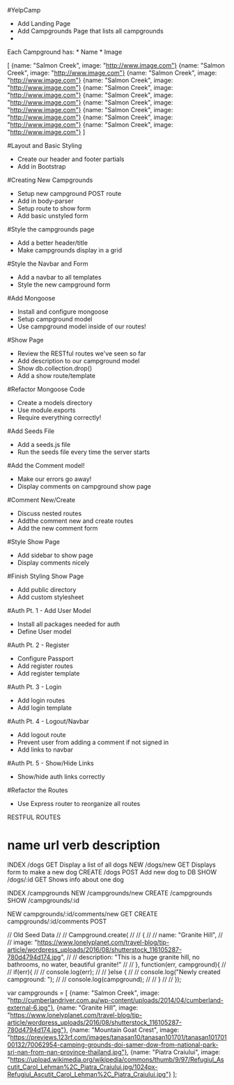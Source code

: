 #YelpCamp

* Add Landing Page
* Add Campgrounds Page that lists all campgrounds
* 
Each Campground has:
    * Name
    * Image
    
[
    {name: "Salmon Creek", image: "http://www.image.com"}
    {name: "Salmon Creek", image: "http://www.image.com"}
    {name: "Salmon Creek", image: "http://www.image.com"}
    {name: "Salmon Creek", image: "http://www.image.com"}
    {name: "Salmon Creek", image: "http://www.image.com"}
    {name: "Salmon Creek", image: "http://www.image.com"}
    {name: "Salmon Creek", image: "http://www.image.com"}
    {name: "Salmon Creek", image: "http://www.image.com"}
    {name: "Salmon Creek", image: "http://www.image.com"}
    {name: "Salmon Creek", image: "http://www.image.com"}
]

#Layout and Basic Styling
* Create our header and footer partials
* Add in Bootstrap

#Creating New Campgrounds
* Setup new campground POST route
* Add in body-parser
* Setup route to show form
* Add basic unstyled form

#Style the campgrounds page
* Add a better header/title
* Make campgrounds display in a grid

#Style the Navbar and Form
* Add a navbar to all templates
* Style the new campground form

#Add Mongoose
* Install and configure mongoose
* Setup campground model
* Use campground model inside of our routes!

#Show Page
* Review the RESTful routes we've seen so far
* Add description to our campground model
* Show db.collection.drop()
* Add a show route/template

#Refactor Mongoose Code
* Create a models directory
* Use module.exports
* Require everything correctly!

#Add Seeds File
* Add a seeds.js file
* Run the seeds file every time the server starts

#Add the Comment model!
* Make our errors go  away!
* Display comments on campground show page

#Comment New/Create
* Discuss nested routes
* Addthe comment new and create routes
* Add the new comment form

#Style Show Page
* Add sidebar to show page
* Display comments nicely

#Finish Styling Show Page
* Add public directory
* Add custom stylesheet

#Auth Pt. 1 - Add User Model
* Install all packages needed for auth
* Define User model

#Auth Pt. 2 - Register
* Configure Passport
* Add register routes
* Add register template

#Auth Pt. 3 - Login
* Add login routes
* Add login template

#Auth Pt. 4 - Logout/Navbar
* Add logout route
* Prevent user from adding a comment if not signed in
* Add links to navbar

#Auth Pt. 5 - Show/Hide Links
* Show/hide auth links correctly

#Refactor the Routes
* Use Express router to reorganize all routes


RESTFUL ROUTES

name    url         verb    description
===========================================================
INDEX   /dogs       GET     Display a list of all dogs
NEW     /dogs/new   GET     Displays form to make a new dog
CREATE  /dogs       POST    Add new dog to DB
SHOW    /dogs/:id   GET     Shows info about one dog

INDEX   /campgrounds
NEW     /campgrounds/new
CREATE  /campgrounds
SHOW    /campgrounds/:id

NEW     campgrounds/:id/comments/new   GET
CREATE  campgrounds/:id/comments       POST

// Old Seed Data
// // Campground.create(
// //     {
// //         name: "Granite Hill", 
// //         image: "https://www.lonelyplanet.com/travel-blog/tip-article/wordpress_uploads/2016/08/shutterstock_116105287-780d4794d174.jpg",
// //         description: "This is a huge granite hill, no bathrooms, no water, beautiful granite!"
// //     }, function(err, campground){
// //         if(err){
// //             console.log(err);
// //         }else {
// //             console.log("Newly created campground: ");
// //             console.log(campground);
// //         }
// //     });

var campgrounds = [
            {name: "Salmon Creek", image: "http://cumberlandriver.com.au/wp-content/uploads/2014/04/cumberland-external-6.jpg"},
            {name: "Granite Hill", image: "https://www.lonelyplanet.com/travel-blog/tip-article/wordpress_uploads/2016/08/shutterstock_116105287-780d4794d174.jpg"},
            {name: "Mountain Goat Crest", image: "https://previews.123rf.com/images/tanasan10/tanasan101701/tanasan10170100132/70062954-camping-grounds-doi-samer-dow-from-national-park-sri-nan-from-nan-province-thailand.jpg"},
            {name: "Piatra Craiului", image: "https://upload.wikimedia.org/wikipedia/commons/thumb/9/97/Refugiul_Ascutit_Carol_Lehman%2C_Piatra_Craiului.jpg/1024px-Refugiul_Ascutit_Carol_Lehman%2C_Piatra_Craiului.jpg"}
        ];